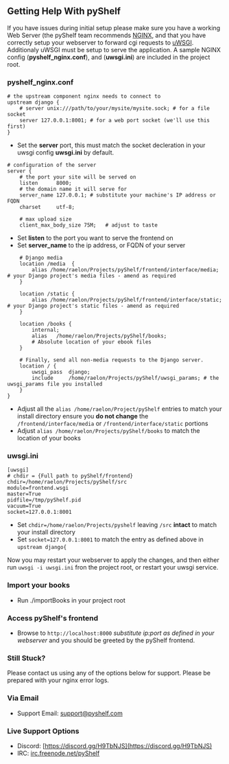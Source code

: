 ## Getting Help With **pyShelf**

If you have issues during initial setup please make sure you have a working Web Server (the pyShelf team recommends [NGINX](https://nginx.com), and that you have correctly setup your webserver to forward cgi requests to [uWSGI](https://uwsgi-docs.readthedocs.io/en/latest/Download.html). Additionaly uWSGI must be setup to serve the application. A sample NGINX config (**pyshelf_nginx.conf**), and (**uwsgi.ini**) are included in the project root.

### pyshelf_nginx.conf
```
# the upstream component nginx needs to connect to
upstream django {
    # server unix:///path/to/your/mysite/mysite.sock; # for a file socket
    server 127.0.0.1:8001; # for a web port socket (we'll use this first)
}
```
* Set the **server** port, this must match the socket decleration in your uwsgi config **uwsgi.ini** by default.
```
# configuration of the server
server {
    # the port your site will be served on
    listen      8000;
    # the domain name it will serve for
    server_name 127.0.0.1; # substitute your machine's IP address or FQDN
    charset     utf-8;

    # max upload size
    client_max_body_size 75M;   # adjust to taste
```
* Set **listen** to the port you want to serve the frontend on
* Set **server_name** to the ip address, or FQDN of your server
```
    # Django media
    location /media  {
        alias /home/raelon/Projects/pyShelf/frontend/interface/media;  # your Django project's media files - amend as required
    }

    location /static {
        alias /home/raelon/Projects/pyShelf/frontend/interface/static; # your Django project's static files - amend as required
    }

    location /books {
        internal;
        alias   /home/raelon/Projects/pyShelf/books;
        # Absolute location of your ebook files
    }

    # Finally, send all non-media requests to the Django server.
    location / {
        uwsgi_pass  django;
        include     /home/raelon/Projects/pyShelf/uwsgi_params; # the uwsgi_params file you installed
    }
}
```
* Adjust all the `alias /home/raelon/Project/pyShelf` entries to match your install directory ensure you **do not change** the `/frontend/interface/media` or `/frontend/interface/static` portions
* Adjust `alias /home/raelon/Projects/pyShelf/books` to match the location of your books

### uwsgi.ini
```
[uwsgi]
# chdir = {Full path to pyShelf/frontend}
chdir=/home/raelon/Projects/pyShelf/src
module=frontend.wsgi
master=True
pidfile=/tmp/pyShelf.pid
vacuum=True
socket=127.0.0.1:8001
```
* Set `chdir=/home/raelon/Projects/pyshelf` leaving `/src` **intact** to match your install directory
* Set `socket=127.0.0.1:8001` to match the entry as defined above in `upstream django{`

Now you may restart your webserver to apply the changes, and then either run `uwsgi -i uwsgi.ini` fron the project root, or restart your uwsgi service.

### Import your books
* Run ./importBooks in your project root

### Access pyShelf's frontend
* Browse to `http://localhost:8000` _substitute ip:port as defined in your webserver_ and you should be greeted by the pyShelf frontend.

### Still Stuck?
Please contact us using any of the options below for support. Please be prepared with your nginx error logs.

### Via Email
* Support Email: [support@pyshelf.com](mailto://support@pyshelf.com)

### Live Support Options
* Discord: [https://discord.gg/H9TbNJS](https://discord.gg/H9TbNJS)
* IRC: [irc.freenode.net/pyShelf](irc://freenode.net/pyshelf)
